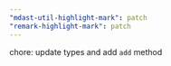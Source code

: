 ```yaml
---
"mdast-util-highlight-mark": patch
"remark-highlight-mark": patch
---
```


chore: update types and add `add` method
